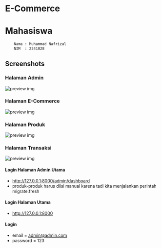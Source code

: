# E-Commerce

# Mahasiswa

```bash
    Nama : Muhammad Nafrizal
    NIM  : 2241028
```

## Screenshots

### Halaman Admin

![preview img](/page_admin.png)

### Halaman E-Commerce

![preview img](/page_home.png)

### Halaman Produk 

![preview img](/page_produk.png)


### Halaman Transaksi

![preview img](/page_cart.png)


#### Login Halaman Admin Utama

-   http://127.0.0.1:8000/admin/dashboard
-   produk-produk harus diisi manual karena tadi kita menjalankan perintah migrate:fresh

#### Login Halaman Utama

-   http://127.0.0.1:8000

#### Login

-   email = admin@admin.com
-   password = 123
